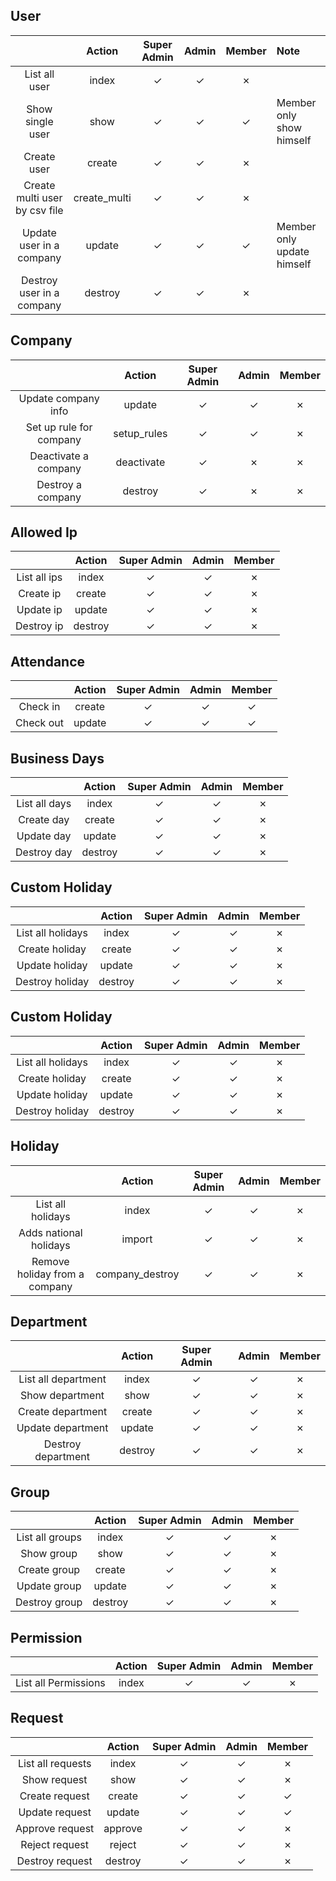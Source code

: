 ## User
|                               | Action       | Super Admin | Admin | Member| Note|
|:-----------------------------:|:------------:|:-----------:|:-----:|:-----:|:----|
| List all user                 | index        | ✓           | ✓     | ✗     |     |
| Show single user              | show         | ✓           | ✓     | ✓     | Member only show himself |
| Create user                   | create       | ✓           | ✓     | ✗     |     |
| Create multi user by csv file | create_multi | ✓           | ✓     | ✗     |     |
| Update user in a company      | update       | ✓           | ✓     | ✓     | Member only update himself |
| Destroy user in a company     | destroy      | ✓           | ✓     | ✗     |     |

## Company
|                         | Action       | Super Admin | Admin | Member|
|:-----------------------:|:------------:|:-----------:|:-----:|:-----:|
| Update company info     | update       | ✓           | ✓     | ✗     |
| Set up rule for company | setup_rules  | ✓           | ✓     | ✗     |
| Deactivate a company    | deactivate   | ✓           | ✗     | ✗     |
| Destroy a company       | destroy      | ✓           | ✗     | ✗     |

## Allowed Ip
|               | Action       | Super Admin | Admin | Member|
|:-------------:|:------------:|:-----------:|:-----:|:-----:|
| List all ips  | index        | ✓           | ✓     | ✗     |
| Create ip     | create       | ✓           | ✓     | ✗     |
| Update ip     | update       | ✓           | ✓     | ✗     |
| Destroy ip    | destroy      | ✓           | ✓     | ✗     |

## Attendance
|               | Action       | Super Admin | Admin | Member|
|:-------------:|:------------:|:-----------:|:-----:|:-----:|
| Check in      | create       | ✓           | ✓     | ✓     |
| Check out     | update       | ✓           | ✓     | ✓     |

## Business Days
|               | Action       | Super Admin | Admin | Member|
|:-------------:|:------------:|:-----------:|:-----:|:-----:|
| List all days | index        | ✓           | ✓     | ✗     |
| Create day    | create       | ✓           | ✓     | ✗     |
| Update day    | update       | ✓           | ✓     | ✗     |
| Destroy day   | destroy      | ✓           | ✓     | ✗     |

## Custom Holiday
|                   | Action       | Super Admin | Admin | Member|
|:-----------------:|:------------:|:-----------:|:-----:|:-----:|
| List all holidays | index        | ✓           | ✓     | ✗     |
| Create holiday    | create       | ✓           | ✓     | ✗     |
| Update holiday    | update       | ✓           | ✓     | ✗     |
| Destroy holiday   | destroy      | ✓           | ✓     | ✗     |

## Custom Holiday
|                   | Action       | Super Admin | Admin | Member|
|:-----------------:|:------------:|:-----------:|:-----:|:-----:|
| List all holidays | index        | ✓           | ✓     | ✗     |
| Create holiday    | create       | ✓           | ✓     | ✗     |
| Update holiday    | update       | ✓           | ✓     | ✗     |
| Destroy holiday   | destroy      | ✓           | ✓     | ✗     |

## Holiday
|                              | Action          | Super Admin | Admin | Member|
|:----------------------------:|:---------------:|:-----------:|:-----:|:-----:|
| List all holidays            | index           | ✓           | ✓     | ✗     |
| Adds national holidays       | import          | ✓           | ✓     | ✗     |
| Remove holiday from a company| company_destroy | ✓           | ✓     | ✗     |

## Department
|                     | Action       | Super Admin | Admin | Member|
|:-------------------:|:------------:|:-----------:|:-----:|:-----:|
| List all department | index        | ✓           | ✓     | ✗     |
| Show department     | show         | ✓           | ✓     | ✗     |
| Create department   | create       | ✓           | ✓     | ✗     |
| Update department   | update       | ✓           | ✓     | ✗     |
| Destroy department  | destroy      | ✓           | ✓     | ✗     |

## Group
|                 | Action       | Super Admin | Admin | Member|
|:---------------:|:------------:|:-----------:|:-----:|:-----:|
| List all groups | index        | ✓           | ✓     | ✗     |
| Show group      | show         | ✓           | ✓     | ✗     |
| Create group    | create       | ✓           | ✓     | ✗     |
| Update group    | update       | ✓           | ✓     | ✗     |
| Destroy group   | destroy      | ✓           | ✓     | ✗     |

## Permission
|                      | Action       | Super Admin | Admin | Member|
|:--------------------:|:------------:|:-----------:|:-----:|:-----:|
| List all Permissions | index        | ✓           | ✓     | ✗     |

## Request
|                   | Action       | Super Admin | Admin | Member|
|:-----------------:|:------------:|:-----------:|:-----:|:-----:|
| List all requests | index        | ✓           | ✓     | ✗     |
| Show request      | show         | ✓           | ✓     | ✗     |
| Create request    | create       | ✓           | ✓     | ✓     |
| Update request    | update       | ✓           | ✓     | ✓     |
| Approve request   | approve      | ✓           | ✓     | ✗     |
| Reject request    | reject       | ✓           | ✓     | ✗     |
| Destroy request   | destroy      | ✓           | ✓     | ✗     |
